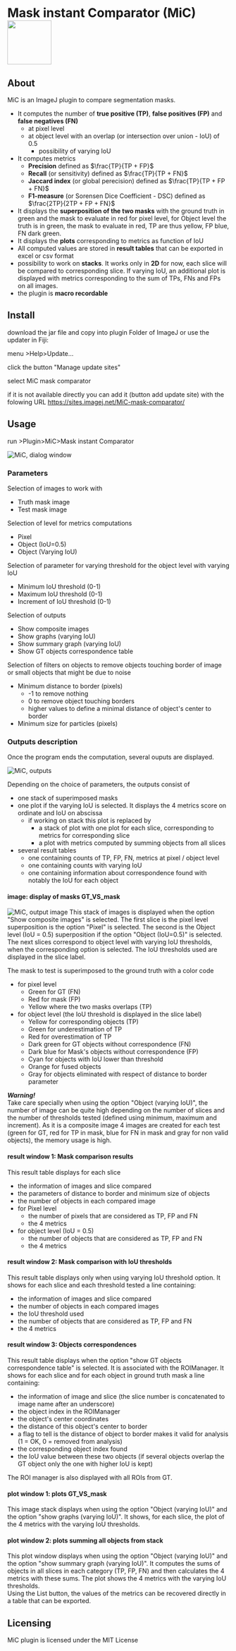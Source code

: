 # Mask instant Comparator (MiC) <img src="ressources/logoMiC.png" width="100" >

## About

MiC is an ImageJ plugin to compare segmentation masks. 
- It computes the number of **true positive (TP)**, **false positives (FP)** and **false negatives (FN)**
	+ at pixel level 
	+ at object level with an overlap (or intersection over union  - IoU) of 0.5
		+ possibility of varying IoU 
- It computes metrics
	+ **Precision** defined as $\frac{TP}{TP + FP}$
	+ **Recall** (or sensitivity) defined as $\frac{TP}{TP + FN}$
	+ **Jaccard index** (or global perecision) defined as $\frac{TP}{TP + FP + FN}$
	+ **F1-measure** (or Sorensen Dice Coefficient - DSC) defined as $\frac{2TP}{2TP + FP + FN}$
- It displays the **superposition of the two masks** with the ground truth in green and the mask to evaluate in red for pixel level, for Object level the truth is in green, the mask to evaluate in red, TP are thus yellow, FP blue, FN dark green. 
- It displays the **plots** corresponding to metrics as function of IoU
- All computed values are stored in **result tables** that can be exported in excel or csv format
- possibility to work on **stacks**. It works only in **2D** for now, each slice will be compared to corresponding slice. If varying IoU, an additional plot is displayed with metrics corresponding to the sum of TPs, FNs and FPs on all images.
- the plugin is **macro recordable**


## Install

download the jar file and copy into plugin Folder of ImageJ
or use the updater in Fiji:

menu >Help>Update...

click the button "Manage update sites"

select MiC mask comparator

if it is not available directly you can add it (button add update site) with the folowing URL https://sites.imagej.net/MiC-mask-comparator/

## Usage

run >Plugin>MiC>Mask instant Comparator

![MiC, dialog window](ressources/MiC_Dialog.png)

### Parameters

Selection of images to work with 
+ Truth mask image
+ Test mask image

Selection of level for metrics computations
+ Pixel
+ Object (IoU=0.5)
+ Object (Varying IoU)

Selection of parameter for varying threshold for the object level with varying IoU
+ Minimum IoU threshold (0-1)
+ Maximum IoU threshold (0-1)
+ Increment of IoU threshold (0-1)

Selection of outputs
+ Show composite images
+ Show graphs (varying IoU)
+ Show summary graph (varying IoU)
+ Show GT objects correspondence table

Selection of filters on objects to remove objects touching border of image or small objects that might be due to noise
+ Minimum distance to border (pixels)
	* -1 to remove nothing
	* 0 to remove object touching borders
	* higher values to define a minimal distance of object's center to border
+ Minimum size for particles (pixels)


### Outputs description

Once the program ends the computation, several ouputs are displayed.

![MiC, outputs](ressources/MiC_results_screenshot.png)

Depending on the choice of parameters, the outputs consist of 
+ one stack of superimposed masks
+ one plot if the varying IoU is selected. It displays the 4 metrics score on ordinate and IoU on abscissa
	+ if working on stack this plot is replaced by
		+ a stack of plot with one plot for each slice, corresponding to metrics for corresponding slice
		+ a plot with metrics computed by summing objects from all slices
+ several result tables
	- one containing counts of TP, FP, FN, metrics at pixel / object level
	- one containing counts with varying IoU
	- one containing information about correspondence found with notably the IoU for each object

#### image: display of masks GT_VS_mask

![MiC, output image](ressources/MiC_output_image.png)
This stack of images is displayed when the option "Show composite images" is selected. The first slice is the pixel level superposition is the option "Pixel" is selected. The second is the Object level (IoU = 0.5) superposition if the option "Object (IoU=0.5)" is selected. The next slices correspond to object level  with varying IoU thresholds, when the corresponding option is selected. The IoU thresholds used are displayed in the slice label.

The mask to test is superimposed to the ground truth with a color code
+ for pixel level
	* Green for GT (FN)
	* Red for mask (FP)
	* Yellow where the two masks overlaps (TP)
+ for object level (the IoU threshold is displayed in the slice label)
	* Yellow for corresponding objects (TP)
	* Green for underestimation of TP
	* Red for overestimation of TP
	* Dark green for GT objects without correspondence (FN)
	* Dark blue for Mask's objects without correspondence (FP)
	* Cyan for objects with IoU lower than threshold 
	* Orange for fused objects
	* Gray for objects eliminated with respect of distance to border parameter 
	
___Warning!___  
Take care specially when using the option "Object (varying IoU)", the number of image can be quite high depending on the number of slices and the number of thresholds tested (defined using minimum, maximum and increment). As it is a composite image 4 images are created for each test (green for GT, red for TP in mask, blue for FN in mask and gray for non valid objects), the memory usage is high. 

#### result window 1: Mask comparison results

This result table displays for each slice 
+ the information of images and slice compared
+ the parameters of distance to border and minimum size of objects
+ the number of objects in each compared image
+ for Pixel level
	* the number of pixels that are considered as TP, FP and FN
	* the 4 metrics
+ for object level (IoU = 0.5)
	* the number of objects that are considered as TP, FP and FN
	* the 4 metrics

#### result window 2: Mask comparison with IoU thresholds

This result table displays only when using varying IoU threshold option. It shows for each slice and each threshold tested a line containing:
+ the information of images and slice compared
+ the number of objects in each compared images
+ the IoU threshold used
+ the number of objects that are considered as TP, FP and FN
+ the 4 metrics

#### result window 3: Objects correspondences

This result table displays when the option "show GT objects correspondence table" is selected. It is associated with the ROIManager. It shows for each slice and for each object in ground truth mask a line containing:
+ the information of image and slice (the slice number is concatenated to image name after an underscore)
+ the object index in the ROIManager
+ the object's center coordinates
+ the distance of this object's center to border
+ a flag to tell is the distance of object to border makes it valid for analysis (1 = OK, 0 = removed from analysis)
+ the corresponding object index found
+ the IoU value between these two objects (if several objects overlap the GT object only the one with higher IoU is kept)

The ROI manager is also displayed with all ROIs from GT.

#### plot window 1: plots GT_VS_mask

This image stack displays when using the option "Object (varying IoU)" and the option "show graphs (varying IoU)". It shows, for each slice, the plot of the 4 metrics with the varying IoU thresholds.

#### plot window 2: plots summing all objects from stack

This plot window displays when using the option "Object (varying IoU)" and the option "show summary graph (varying IoU)". It computes the sums of objects in all slices in each category (TP, FP, FN) and then calculates the 4 metrics with these sums. The plot shows the 4 metrics with the varying IoU thresholds.  
Using the List button, the values of the metrics can be recovered directly in a table that can be exported.

## Licensing

 MiC plugin is licensed under the MIT License
